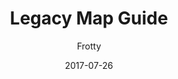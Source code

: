 ---
title: Legacy Map Guide
excerpt: How to use Jass alongside Wurst
date: 2017-07-26
icon:
  type: fa
  name: fa-puzzle-piece
color: blue
author: Frotty
sections:
  - /tutorials/legacymaps/introduction
  - /tutorials/legacymaps/legacycode
---